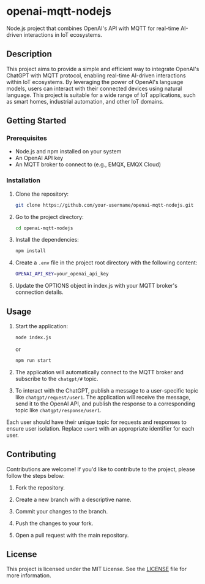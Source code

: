 # openai-mqtt-nodejs

Node.js project that combines OpenAI's API with MQTT for real-time AI-driven interactions in IoT ecosystems.

## Description

This project aims to provide a simple and efficient way to integrate OpenAI's ChatGPT with MQTT protocol, enabling real-time AI-driven interactions within IoT ecosystems. By leveraging the power of OpenAI's language models, users can interact with their connected devices using natural language. This project is suitable for a wide range of IoT applications, such as smart homes, industrial automation, and other IoT domains.

## Getting Started

### Prerequisites

- Node.js and npm installed on your system
- An OpenAI API key
- An MQTT broker to connect to (e.g., EMQX, EMQX Cloud)

### Installation

1. Clone the repository:

    ```bash
    git clone https://github.com/your-username/openai-mqtt-nodejs.git
    ```

2. Go to the project directory:

    ```bash
    cd openai-mqtt-nodejs
    ```

3. Install the dependencies:

    ```bash
    npm install
    ```

4. Create a `.env` file in the project root directory with the following content:

    ```bash
    OPENAI_API_KEY=your_openai_api_key
    ```

5. Update the OPTIONS object in index.js with your MQTT broker's connection details.

## Usage

1. Start the application:

    ```bash
    node index.js
    ````

    or

    ```bash
    npm run start
    ```

2. The application will automatically connect to the MQTT broker and subscribe to the `chatgpt/#` topic.

3. To interact with the ChatGPT, publish a message to a user-specific topic like `chatgpt/request/user1`. The application will receive the message, send it to the OpenAI API, and publish the response to a corresponding topic like `chatgpt/response/user1`.

Each user should have their unique topic for requests and responses to ensure user isolation. Replace `user1` with an appropriate identifier for each user.

## Contributing

Contributions are welcome! If you'd like to contribute to the project, please follow the steps below:

1. Fork the repository.

2. Create a new branch with a descriptive name.

3. Commit your changes to the branch.

4. Push the changes to your fork.

5. Open a pull request with the main repository.

## License

This project is licensed under the MIT License. See the [LICENSE](https://github.com/ysfscream/openai-mqtt-nodejs/blob/main/LICENSE) file for more information.
